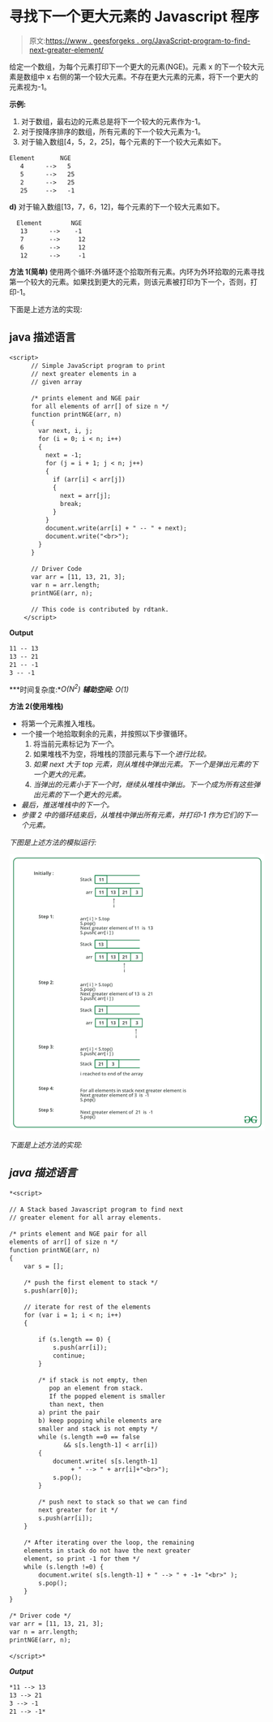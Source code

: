 # 寻找下一个更大元素的 Javascript 程序

> 原文:[https://www . geesforgeks . org/JavaScript-program-to-find-next-greater-element/](https://www.geeksforgeeks.org/javascript-program-to-find-next-greater-element/)

给定一个数组，为每个元素打印下一个更大的元素(NGE)。元素 x 的下一个较大元素是数组中 x 右侧的第一个较大元素。不存在更大元素的元素，将下一个更大的元素视为-1。

**示例:**

1.  对于数组，最右边的元素总是将下一个较大的元素作为-1。
2.  对于按降序排序的数组，所有元素的下一个较大元素为-1。
3.  对于输入数组[4，5，2，25]，每个元素的下一个较大元素如下。

```
Element       NGE
   4      -->   5
   5      -->   25
   2      -->   25
   25     -->   -1
```

**d)** 对于输入数组[13，7，6，12]，每个元素的下一个较大元素如下。

```
  Element        NGE
   13      -->    -1
   7       -->     12
   6       -->     12
   12      -->     -1
```

**方法 1(简单)**
使用两个循环:外循环逐个拾取所有元素。内环为外环拾取的元素寻找第一个较大的元素。如果找到更大的元素，则该元素被打印为下一个，否则，打印-1。

下面是上述方法的实现:

## java 描述语言

```
<script>
      // Simple JavaScript program to print
      // next greater elements in a
      // given array

      /* prints element and NGE pair
      for all elements of arr[] of size n */
      function printNGE(arr, n)
      {
        var next, i, j;
        for (i = 0; i < n; i++) 
        {
          next = -1;
          for (j = i + 1; j < n; j++)
          {
            if (arr[i] < arr[j]) 
            {
              next = arr[j];
              break;
            }
          }
          document.write(arr[i] + " -- " + next);
          document.write("<br>");
        }
      }

      // Driver Code
      var arr = [11, 13, 21, 3];
      var n = arr.length;
      printNGE(arr, n);

      // This code is contributed by rdtank.
    </script>
```

**Output**

```
11 -- 13
13 -- 21
21 -- -1
3 -- -1
```

***时间复杂度:**O(N<sup>2</sup>)*
***辅助空间:** O(1)*

**方法 2(使用堆栈)**

*   将第一个元素推入堆栈。
*   一个接一个地拾取剩余的元素，并按照以下步骤循环。
    1.  将当前元素标记为*下一个*。
    2.  如果堆栈不为空，将堆栈的顶部元素与下一个*进行比较。*
    3.  *如果 next 大于 top 元素，则从堆栈中弹出元素。*下一个*是弹出元素的下一个更大的元素。*
    4.  *当弹出的元素小于下一个时，继续从堆栈中弹出。*下一个*成为所有这些弹出元素的下一个更大的元素。*
*   *最后，推送堆栈中的下一个。*
*   *步骤 2 中的循环结束后，从堆栈中弹出所有元素，并打印-1 作为它们的下一个元素。*

*下图是上述方法的模拟运行:*

*![](img/27b81ef281dfd24d9634420c545261aa.png)*

*下面是上述方法的实现:*

## *java 描述语言*

```
*<script>

// A Stack based Javascript program to find next
// greater element for all array elements.

/* prints element and NGE pair for all
elements of arr[] of size n */
function printNGE(arr, n)
{
    var s = [];

    /* push the first element to stack */
    s.push(arr[0]);

    // iterate for rest of the elements
    for (var i = 1; i < n; i++) 
    {

        if (s.length == 0) {
            s.push(arr[i]);
            continue;
        }

        /* if stack is not empty, then
           pop an element from stack.
           If the popped element is smaller
           than next, then
        a) print the pair
        b) keep popping while elements are
        smaller and stack is not empty */
        while (s.length ==0 == false 
               && s[s.length-1] < arr[i]) 
        {
            document.write( s[s.length-1] 
                 + " --> " + arr[i]+"<br>");
            s.pop();
        }

        /* push next to stack so that we can find
        next greater for it */
        s.push(arr[i]);
    }

    /* After iterating over the loop, the remaining
    elements in stack do not have the next greater
    element, so print -1 for them */
    while (s.length !=0) {
        document.write( s[s.length-1] + " --> " + -1+ "<br>" );
        s.pop();
    }
}

/* Driver code */
var arr = [11, 13, 21, 3];
var n = arr.length;
printNGE(arr, n);

</script>*
```

***Output***

```
*11 --> 13
13 --> 21
3 --> -1
21 --> -1*
```